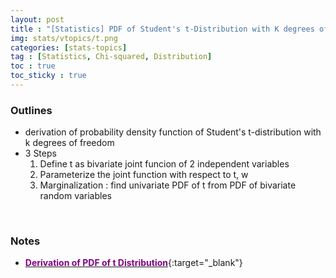 ```yaml
---
layout: post
title : "[Statistics] PDF of Student's t-Distribution with K degrees of freedom"
img: stats/vtopics/t.png
categories: [stats-topics] 
tag : [Statistics, Chi-squared, Distribution]
toc : true
toc_sticky : true
---
```


### Outlines 

- derivation of probability density function of Student's t-distribution with k degrees of freedom
- 3 Steps 
    1. Define t as bivariate joint funcion of 2 independent variables
    2. Parameterize the joint function with respect to t, w
    3. Marginalization : find univariate PDF of t from PDF of bivariate random variables

<br/>

### Notes 
- [<span style="color:purple">**Derivation of PDF of t Distribution**</span>](https://drive.google.com/file/d/1FY7psxQu3yvfwPOSB6uqztAXanM1-Wdl/view?usp=share_link){:target="_blank"}



